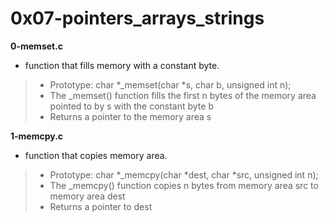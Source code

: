 # 0x07-pointers_arrays_strings

**0-memset.c**
* function that fills memory with a constant byte.

> * Prototype: char *_memset(char *s, char b, unsigned int n);
> * The _memset() function fills the first n bytes of the memory area pointed to by s with the constant byte b
> * Returns a pointer to the memory area s

**1-memcpy.c**
* function that copies memory area.

> * Prototype: char *_memcpy(char *dest, char *src, unsigned int n);
> * The _memcpy() function copies n bytes from memory area src to memory area dest
> * Returns a pointer to dest